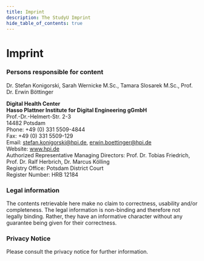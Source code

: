 ```yaml
---
title: Imprint
description: The StudyU Imprint
hide_table_of_contents: true
---
```


# Imprint

### Persons responsible for content  
Dr. Stefan Konigorski, Sarah Wernicke M.Sc., Tamara Slosarek M.Sc., Prof. Dr. Erwin
Böttinger


**Digital Health Center**  
**Hasso Plattner Institute for Digital Engineering gGmbH**  
Prof.-Dr.-Helmert-Str. 2-3  
14482 Potsdam  
Phone: +49 (0) 331 5509-4844  
Fax: +49 (0) 331 5509-129  
Email: stefan.konigorski@hpi.de, erwin.boettinger@hpi.de  
Website: www.hpi.de  
Authorized Representative Managing Directors: Prof. Dr. Tobias Friedrich, Prof. Dr. Ralf Herbrich, Dr. Marcus Kölling  
Registry Office: Potsdam District Court  
Register Number: HRB 12184  

### Legal information
The contents retrievable here make no claim to correctness, usability and/or completeness.
The legal information is non-binding and therefore not legally binding. Rather, they have an
informative character without any guarantee being given for their correctness.

### Privacy Notice
Please consult the privacy notice for further information.